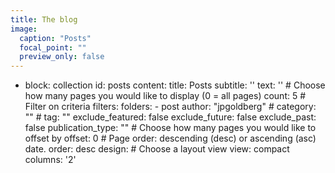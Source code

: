 ```yaml
---
title: The blog
image:
  caption: "Posts"
  focal_point: ""
  preview_only: false
---
```


- block: collection
    id: posts
    content:
      title: Posts
      subtitle: ''
      text: ''
      # Choose how many pages you would like to display (0 = all pages)
      count: 5
      # Filter on criteria
      filters:
          folders:
            - post
      author: "jpgoldberg"
      # category: ""
      # tag: ""
      exclude_featured: false
      exclude_future: false
      exclude_past: false
      publication_type: ""
      # Choose how many pages you would like to offset by
      offset: 0
      # Page order: descending (desc) or ascending (asc) date.
      order: desc
    design:
      # Choose a layout view
      view: compact
      columns: '2'

